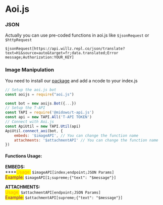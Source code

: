 # Aoi.js

### JSON

Actually you can use pre-coded functions in aoi.js like `$jsonRequest` or `$httpRequest`

```
$jsonRequest[https://api.willz.repl.co/json/translate?text=Hi&source=auto&target=fr;data.translated;Error message;Authorization:YOUR_KEY]
```

### Image Manipulation

You need to install our [package](https://npmjs.com/@midowo/t-api.js) and add a ncode to your index.js

```javascript
// Setup the aoi.js bot
const aoijs = require("aoi.js")

const bot = new aoijs.Bot({...})
// Setup the T-API
const TAPI = require('@midowo/t-api.js')
const api = new TAPI.All('T-API TOKEN')
// Connect with Aoi.js
const ApiUtil = new TAPI.Util(api)
ApiUtil.connect_aoi(bot, {
    embeds: '$imageAPI', // You can change the function name
    attachments: '$attachmentAPI' // You can change the function name
})
```

#### Functions Usage:

**EMBEDS:**\
****<mark style="color:orange;">Usage:</mark> `$imageAPI[index;endpoint;JSON Params]`\
<mark style="color:purple;">Example:</mark> `$imageAPI[1;supreme;{"text": "$message"}]`

**ATTACHMENTS:**\
<mark style="color:orange;">Usage:</mark> `$attachmentAPI[endpoint;JSON Params]`\
<mark style="color:purple;">Example:</mark> `$attachmentAPI[supreme;{"text": "$message"}]`
